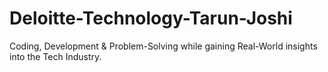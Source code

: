 # Deloitte-Technology-Tarun-Joshi
Coding, Development &amp; Problem-Solving while gaining Real-World insights into the Tech Industry.
